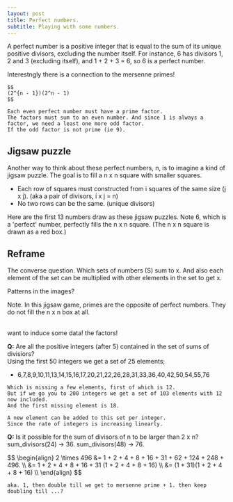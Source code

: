 ```yaml
---
layout: post
title: Perfect numbers.
subtitle: Playing with some numbers.
---
```


<p>
A perfect number is a positive integer that is equal 
to the sum of its unique positive divisors, excluding the number itself. 
For instance, 6 has divisors 1, 2 and 3 (excluding itself), and 1 + 2 + 3 = 6, so 6 is a perfect number. 
</p>
<p>
    Interestngly there is a connection to the mersenne primes!<br>

    $$
    (2^{n - 1})(2^n - 1)
    $$

    Each even perfect number must have a prime factor.
    The factors must sum to an even number. And since 1 is always a factor, we need a least one more odd factor.
    If the odd factor is not prime (ie 9).
</p>

<h2>
    Jigsaw puzzle
</h2>
<p>
    Another way to think about these perfect numbers, n, is to imagine a kind of jigsaw puzzle.
    The goal is to fill a n x n square with smaller squares. 
    <ul>
    <li> Each row of squares must constructed from i squares of the same size (j x j). (aka a pair of divisors, i x j = n)</li>
    <li> No two rows can be the same. (unique divisors)</li>
    </ul>
</p>

Here are the first 13 numbers draw as these jigsaw puzzles.
Note 6, which is a 'perfect' number, perfectly fills the n x n square.
(The n x n square is drawn as a red box.)

<div>
    <canvas id="2"></canvas>
    <canvas id="3"></canvas>
    <canvas id="4"></canvas>
    <canvas id="5"></canvas>
    <canvas id="6"></canvas>
    <canvas id="7"></canvas>
    <canvas id="8"></canvas>
    <canvas id="9"></canvas>
    <canvas id="10"></canvas>
    <canvas id="11"></canvas>
    <canvas id="12"></canvas>
    <canvas id="13"></canvas>
    <canvas id="14"></canvas>
</div>

<h2>
    Reframe
</h2>
<p>
    The converse question. Which sets of numbers (S) sum to x. 
    And also each element of the set can be multiplied with other elements in the set to get x. 
</p>

Patterns in the images?
<div>
    <canvas id="6.1"></canvas>
    <canvas id="28"></canvas>
    <canvas id="496"></canvas>

</div>

Note.
In this jigsaw game, primes are the opposite of perfect numbers.
They do not fill the n x n box at all.
<br>
<br>
<canvas id="48"></canvas>

want to induce some data!
the factors!

<p>
    <b>Q:</b>
    Are all the positive integers (after 5) contained in the set of sums of divisiors?
    <br>
    Using the first 50 integers we get a set of 25 elements;
    <ul>
    <li> 6,7,8,9,10,11,13,14,15,16,17,20,21,22,26,28,31,33,36,40,42,50,54,55,76</li>  
    </ul>

    Which is missing a few elements, first of which is 12.
    But if we go you to 200 integers we get a set of 103 elements with 12 now included.
    And the first missing element is 18.

    A new element can be added to this set per integer.
    Since the rate of integers is increasing linearly.

</p>

<p>
    <b>Q:</b>
    Is it possible for the sum of divisors of n to be larger than 2 x n?
    sum_divisors(24) -> 36.
    sum_divisors(48) -> 76.
    <br>

</p>

<p>
    $$
    \begin{align}
    2 \times 496 &= 1 + 2 + 4 + 8 + 16 + 31 + 62 + 124 + 248 + 496. \\
    &= 1 + 2 + 4 + 8 + 16 + 31 (1 + 2 + 4 + 8 + 16) \\
    &= (1 + 31)(1 + 2 + 4 + 8 + 16) \\
    \end{align}
    $$
    
    
    aka. 1, then double till we get to mersenne prime + 1. then keep doubling till ...?


</p>
<script src="{{base.url}}/images/canvas.js"></script>